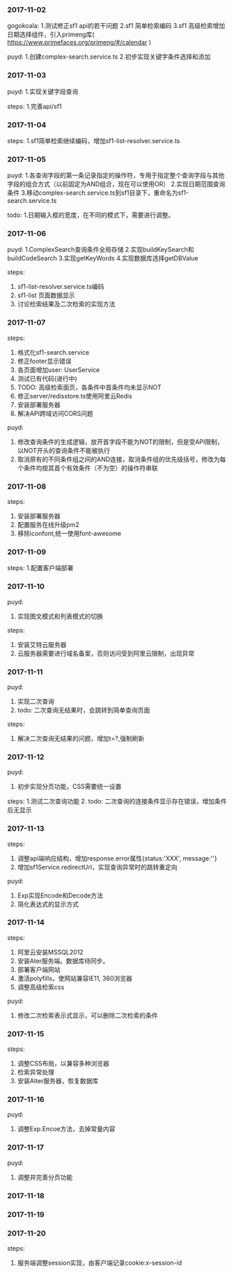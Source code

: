 ### 2017-11-02 ###
gogokoala:
1.测试修正sf1 api的若干问题
2.sf1 简单检索编码
3.sf1 高级检索增加日期选择组件，引入primeng库( https://www.primefaces.org/primeng/#/calendar )

puyd:
1.创建complex-search.service.ts
2.初步实现关键字条件选择和添加

### 2017-11-03 ###
puyd:
1.实现关键字段查询

steps:
1.完善api/sf1

### 2017-11-04 ###
steps:
1.sf1简单检索继续编码，增加sf1-list-resolver.service.ts

### 2017-11-05 ###
puyd:
1.各查询字段的第一条记录指定的操作符，专用于指定整个查询字段与其他字段的组合方式（以前固定为AND组合，现在可以使用OR）
2.实现日期范围查询条件
3.移动complex-search.service.ts到sf1目录下，重命名为sf1-search.service.ts

todo:
1.日期输入框的宽度，在不同的模式下，需要进行调整。

### 2017-11-06 ###
puyd:
1.ComplexSearch查询条件全局存储
2.实现buildKeySearch和buildCodeSearch
3.实现getKeyWords
4.实现数据库选择getDBValue

steps:
1. sf1-list-resolver.service.ts编码
2. sf1-list 页面数据显示
3. 讨论检索结果及二次检索的实现方法

### 2017-11-07 ###
steps:
1. 格式化sf1-search.service
2. 修正footer显示错误
3. 各页面增加user: UserService
4. 测试已有代码(进行中)
5. TODO: 高级检索面页，各条件中首条件均未显示NOT
6. 修正server/redisstore.ts使用阿里云Redis
7. 安装部署服务器
8. 解决API跨域访问CORS问题

puyd:
1. 修改查询条件的生成逻辑，放开首字段不能为NOT的限制，但是受API限制，以NOT开头的查询条件不能被执行
2. 取消原有的不同条件组之间的AND连接，取消条件组的优先级括号，修改为每个条件均按其首个有效条件（不为空）的操作符串联

### 2017-11-08 ###
steps:
1. 安装部署服务器
2. 配置服务在线升级pm2
3. 移除iconfont,统一使用font-awesome

### 2017-11-09 ###
steps:
1.配置客户端部署

### 2017-11-10 ###
puyd:
1. 实现图文模式和列表模式的切换

steps:
1. 安装艾特云服务器
2. 云服务器需要进行域名备案，否则访问受到阿里云限制，出现异常

### 2017-11-11 ###
puyd:
1. 实现二次查询
2. todo: 二次查询无结果时，会跳转到简单查询页面

steps:
1. 解决二次查询无结果的问题，增加t=?,强制刷新

### 2017-11-12 ###
puyd:
1. 初步实现分页功能，CSS需要统一设置

steps:
1.测试二次查询功能
2. todo: 二次查询的连接条件显示存在错误，增加条件后无显示

### 2017-11-13 ###
steps:
1. 调整api端响应结构，增加response.error属性{status:'XXX', message:''}
2. 增加sf1Service.redirectUrl，实现查询异常时的跳转重定向

puyd:
1. Exp实现Encode和Decode方法
2. 简化表达式的显示方式

### 2017-11-14 ###
steps:
1. 阿里云安装MSSQL2012
2. 安装Ater服务端。数据库待同步。
3. 部署客户端网站
4. 激活polyfills，使网站兼容IE11, 360浏览器
5. 调整高级检索css

puyd:
1. 修改二次检索表示式显示，可以删除二次检索的条件

### 2017-11-15 ###
steps:
1. 调整CSS布局，以兼容多种浏览器
2. 检索异常处理
3. 安装Alter服务器，恢复数据库 

### 2017-11-16 ###
puyd:
1. 调整Exp.Encoe方法，去掉常量内容

### 2017-11-17 ###
puyd:
1. 调整并完善分页功能

### 2017-11-18 ###
### 2017-11-19 ###
### 2017-11-20 ###
steps:
1. 服务端调整session实现，由客户端记录cookie:x-session-id

